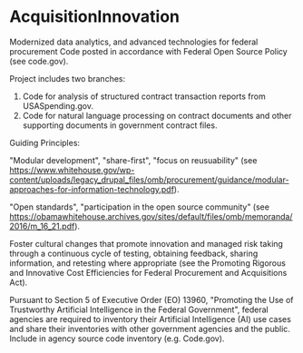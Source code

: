 # AcquisitionInnovation
Modernized data analytics, and advanced technologies for federal procurement
Code posted in accordance with Federal Open Source Policy (see code.gov).

Project includes two branches:
1. Code for analysis of structured contract transaction reports from USASpending.gov.
2. Code for natural language processing on contract documents and other supporting documents in government contract files.

Guiding Principles:

"Modular development", "share-first", "focus on reusuability" (see https://www.whitehouse.gov/wp-content/uploads/legacy_drupal_files/omb/procurement/guidance/modular-approaches-for-information-technology.pdf).

"Open standards", "participation in the open source community" (see https://obamawhitehouse.archives.gov/sites/default/files/omb/memoranda/2016/m_16_21.pdf).

Foster cultural changes that promote innovation and managed risk taking through a continuous cycle of testing, obtaining feedback, sharing information, and retesting where appropriate (see the Promoting Rigorous and Innovative Cost Efficiencies for Federal Procurement and Acquisitions Act).

Pursuant to Section 5 of Executive Order (EO) 13960, "Promoting the Use of Trustworthy Artificial Intelligence in the Federal Government", federal agencies are required to inventory their Artificial Intelligence (AI) use cases and share their inventories with other government agencies and the public. Include in agency source code inventory (e.g. Code.gov).


